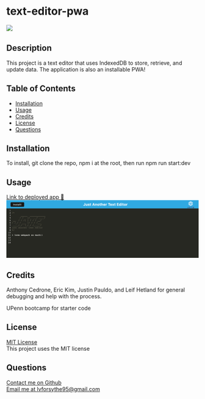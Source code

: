 # text-editor-pwa

<img src="https://img.shields.io/badge/License-MIT-9cf"/>

## Description
This project is a text editor that uses IndexedDB to store, retrieve, and update data. The application is also an installable PWA!

## Table of Contents
- [Installation](#installation)
- [Usage](#usage)
- [Credits](#credits)
- [License](#license)
- [Questions](#questions)

## Installation
To install, git clone the repo, npm i at the root, then run npm run start:dev

## Usage 

[Link to deployed app 🚀](https://pacific-citadel-98307.herokuapp.com/)
![image of homescreen](./pacific-citadel-98307.herokuapp.com_.png)

## Credits
Anthony Cedrone, Eric Kim, Justin Pauldo, and Leif Hetland for general debugging and help with the process.

UPenn bootcamp for starter code


## License
[MIT License](https://choosealicense.com/licenses/mit)<br/>
This project uses the MIT license
    

## Questions
[Contact me on Github](https://github.com/hope428)<br/>
[Email me at lvforsythe95@gmail.com](mailto:lvforsythe95@gmail.com)

